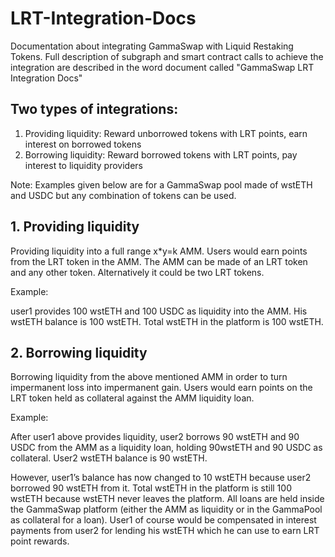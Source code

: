 # LRT-Integration-Docs
Documentation about integrating GammaSwap with Liquid Restaking Tokens. Full description of subgraph and smart contract calls to achieve the integration are described in the word document called "GammaSwap LRT Integration Docs"

## Two types of integrations:
1. Providing liquidity: Reward unborrowed tokens with LRT points, earn interest on borrowed tokens
2. Borrowing liquidity: Reward borrowed tokens with LRT points, pay interest to liquidity providers

Note: Examples given below are for a GammaSwap pool made of wstETH and USDC but any combination of tokens can be used.

## 1. Providing liquidity
  
Providing liquidity into a full range x*y=k AMM. Users would earn points from the LRT token in the AMM. The AMM can be made of an LRT token and any other token. Alternatively it could be two LRT tokens.

Example:

user1 provides 100 wstETH and 100 USDC as liquidity into the AMM. His wstETH balance is 100 wstETH. Total wstETH in the platform is 100 wstETH.

## 2. Borrowing liquidity

Borrowing liquidity from the above mentioned AMM in order to turn impermanent loss into impermanent gain. Users would earn points on the LRT token held as collateral against the AMM liquidity loan.

Example:

After user1 above provides liquidity, user2 borrows 90 wstETH and 90 USDC from the AMM as a liquidity loan, holding 90wstETH and 90 USDC as collateral. User2 wstETH balance is 90 wstETH. 

However, user1’s balance has now changed to 10 wstETH because user2 borrowed 90 wstETH from it. Total wstETH in the platform is still 100 wstETH because wstETH never leaves the platform. All loans are held inside the GammaSwap platform (either the AMM as liquidity or in the GammaPool as collateral for a loan). User1 of course would be compensated in interest payments from user2 for lending his wstETH which he can use to earn LRT point rewards.

